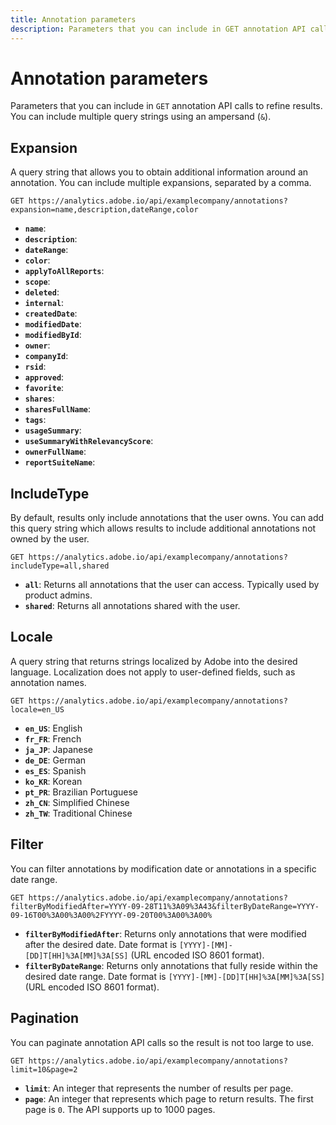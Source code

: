 ```yaml
---
title: Annotation parameters
description: Parameters that you can include in GET annotation API calls.
---
```


# Annotation parameters

Parameters that you can include in `GET` annotation API calls to refine results. You can include multiple query strings using an ampersand (`&`).

## Expansion

A query string that allows you to obtain additional information around an annotation. You can include multiple expansions, separated by a comma.

`GET https://analytics.adobe.io/api/examplecompany/annotations?expansion=name,description,dateRange,color`

* **`name`**:
* **`description`**:
* **`dateRange`**:
* **`color`**:
* **`applyToAllReports`**:
* **`scope`**:
* **`deleted`**:
* **`internal`**:
* **`createdDate`**:
* **`modifiedDate`**:
* **`modifiedById`**:
* **`owner`**:
* **`companyId`**:
* **`rsid`**:
* **`approved`**:
* **`favorite`**:
* **`shares`**:
* **`sharesFullName`**:
* **`tags`**:
* **`usageSummary`**:
* **`useSummaryWithRelevancyScore`**:
* **`ownerFullName`**:
* **`reportSuiteName`**:

## IncludeType

By default, results only include annotations that the user owns. You can add this query string which allows results to include additional annotations not owned by the user.

`GET https://analytics.adobe.io/api/examplecompany/annotations?includeType=all,shared`

* **`all`**: Returns all annotations that the user can access. Typically used by product admins.
* **`shared`**: Returns all annotations shared with the user.

## Locale

A query string that returns strings localized by Adobe into the desired language. Localization does not apply to user-defined fields, such as annotation names.

`GET https://analytics.adobe.io/api/examplecompany/annotations?locale=en_US`

* **`en_US`**: English
* **`fr_FR`**: French
* **`ja_JP`**: Japanese
* **`de_DE`**: German
* **`es_ES`**: Spanish
* **`ko_KR`**: Korean
* **`pt_PR`**: Brazilian Portuguese
* **`zh_CN`**: Simplified Chinese
* **`zh_TW`**: Traditional Chinese

## Filter

You can filter annotations by modification date or annotations in a specific date range.

`GET https://analytics.adobe.io/api/examplecompany/annotations?filterByModifiedAfter=YYYY-09-28T11%3A09%3A43&filterByDateRange=YYYY-09-16T00%3A00%3A00%2FYYYY-09-20T00%3A00%3A00%`

* **`filterByModifiedAfter`**: Returns only annotations that were modified after the desired date. Date format is `[YYYY]-[MM]-[DD]T[HH]%3A[MM]%3A[SS]` (URL encoded ISO 8601 format).
* **`filterByDateRange`**: Returns only annotations that fully reside within the desired date range. Date format is `[YYYY]-[MM]-[DD]T[HH]%3A[MM]%3A[SS]` (URL encoded ISO 8601 format).

## Pagination

You can paginate annotation API calls so the result is not too large to use.

`GET https://analytics.adobe.io/api/examplecompany/annotations?limit=10&page=2`

* **`limit`**: An integer that represents the number of results per page.
* **`page`**: An integer that represents which page to return results. The first page is `0`. The API supports up to 1000 pages.
